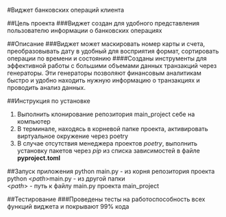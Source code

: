 #Виджет банковских операций клиента

##Цель проекта
###Виджет создан для удобного представления пользователю информации о банковских операциях

##Описание
###Виджет может маскировать номер карты и счета, преобразовывать дату в удобный для восприятия формат, сортировать
операции по времени и состоянию
####Созданы инструменты для эффективной работы с большими объемами данных транзакций через генераторы. Эти генераторы 
позволяют финансовым аналитикам быстро и удобно находить нужную
информацию о транзакциях и проводить анализ данных.

##Инструкция по установке

1. Выполнить клонирование репозитория main_project себе на компьютер
2. В терминале, находясь в корневой папке проекта, активировать виртуальное окружение через poetry
3. В случае отсутствия менеджера проектов _poetry_, выполнить установку пакетов через _pip_ из списка зависимостей в
   файле __pyproject.toml__

##Запуск приложения
python main.py - из корня репозитория проекта
python <_path_>main.py - из другой папки  
<_path_> - путь к файлу main.py проекта main_project

##Тестирование
###Проведены тесты на работоспособность всех функций виджета и покрывают 99% кода

